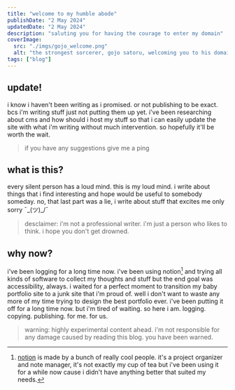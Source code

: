 ```yaml
---
title: "welcome to my humble abode"
publishDate: "2 May 2024"
updatedDate: "2 May 2024"
description: "saluting you for having the courage to enter my domain"
coverImage:
  src: "./imgs/gojo_welcome.png"
  alt: "the strongest sorcerer, gojo satoru, welcoming you to his domain"
tags: ["blog"]
---
```


## update!

i know i haven't been writing as i promised. or not publishing to be exact. bcs i'm writing stuff just not putting them up yet.
i've been researching about cms and how should i host my stuff so that i can easily update the site with what i'm writing without much intervention. so hopefully it'll be worth the wait.

> if you have any suggestions give me a ping

## what is this?

every silent person has a loud mind. this is my loud mind. i write about things that i find interesting and hope would be useful to somebody someday. no, that last part was a lie, i write about stuff that excites me only sorry ¯\_(ツ)\_/¯

> desclaimer: i'm not a professional writer. i'm just a person who likes to think. i hope you don't get drowned.

## why now?

i've been logging for a long time now. i've been using notion[^1] and trying all kinds of software to collect my thoughts and stuff but the end goal was accessibility, always. i waited for a perfect moment to transition my baby portfolio site to a junk site that i'm proud of. well i don't want to waste any more of my time trying to design the best portfolio ever. i've been putting it off for a long time now. but i'm tired of waiting. so here i am. logging. copying. publishing. for me. for us.

> warning: highly experimental content ahead. i'm not responsible for any damage caused by reading this blog. you have been warned.

[^1]: [notion](https://www.notion.so/) is made by a bunch of really cool people. it's a project organizer and note manager, it's not exactly my cup of tea but i've been using it for a while now cause i didn't have anything better that suited my needs.
